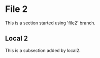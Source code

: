 # File 2

This is a section started using 'file2' branch.

## Local 2
This is a subsection added by local2.